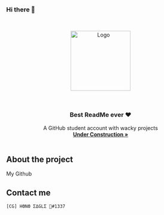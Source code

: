 ### Hi there 👋

<!--<div id="top"></div>-->

<br />

<p align="center">
  <img src="https://cdn.discordapp.com/avatars/853222429657006090/a_396d9b452ea33bd386894504b09c82e9.webp?size=80" alt="Logo" width="160" height="160" >
</p>

<!--     GITHUB STATS     -->

<div align="center">
  <a href="https://github.com/oasisdiscorde">
  </a>
</div>



<br>

  <h3 align="center">Best ReadMe ever ❤</h3>

  <p align="center">
    A GitHub student account with wacky projects
    <br />
    <a href="https://github.com/oasisdiscorde"><strong>Under Construction »</strong></a>
    <br />
    <br />
  </p>


<!--     ABOUTE THE PROJECT     -->

## About the project
My Github

<!--     CONTACT ME     -->

## Contact me
`[CG] HӨNӨ ΣΔGLΣ 🦆#1337`
